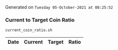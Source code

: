 Generated on `Tuesday 05-October-2021 at 08:25:52`

### Current to Target Coin Ratio
`current_coin_ratio.sh`

Date|Current|Target|Ratio
---|---|---|---
